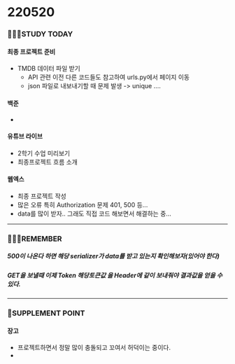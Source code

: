 # 220520

### 👨🏼‍🏫STUDY TODAY

#### 최종 프로젝트 준비

- TMDB 데이터 파일 받기
  - API 관련 이전 다른 코드들도 참고하여 urls.py에서 페이지 이동
  - json 파일로 내보내기할 때 문제 발생 -> unique ....



#### 백준

- 



#### 유튜브 라이브

- 2학기 수업 미리보기
- 최종프로젝트 흐름 소개



#### 웹엑스

- 최종 프로젝트 작성
- 많은 오류 특히 Authorization 문제 401, 500 등...
- data를 많이 받자.. 그래도 직접 코드 해보면서 해결하는 중...





---

### 💆🏼‍♂️REMEMBER

##### 500이 나온다 하면 해당 serializer가 data를 받고 있는지 확인해보자(있어야 한다)

##### GET을 보낼때 이제 Token 해당토큰값 을 Header에 같이 보내줘야 결과값을 얻을 수 있다.

---

### 💫SUPPLEMENT POINT

#### 장고

- 프로젝트하면서 정말 많이 충돌되고 꼬여서 허덕이는 중이다.
- 

